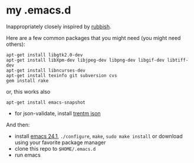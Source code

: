 # my .emacs.d

Inappropriately closely inspired by [rubbish](https://github.com/rubbish/rubbish-emacs-setup).

Here are a few common packages that you might need (you might need others):

    apt-get install libgtk2.0-dev
    apt-get install libXpm-dev libjpeg-dev libpng-dev libgif-dev libtiff-dev
    apt-get install libncurses-dev
    apt-get install texinfo git subversion cvs
    gem install rake

or, this works also

    apt-get install emacs-snapshot

* for json-validate, install [trentm json](https://github.com/trentm/json)

And then:
* install [emacs 24.1](http://www.gnu.org/software/emacs/), `./configure`, `make`, `sudo make install` or download using your favorite package manager
* clone this repo to `$HOME/.emacs.d`
* run emacs

